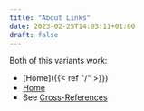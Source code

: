 ```yaml
---
title: "About Links"
date: 2023-02-25T14:03:11+01:00
draft: false
---
```


Both of this variants work:
- [Home]({{< ref "/" >}})
- [Home](/)
- See [Cross-References](https://gohugo.io/content-management/cross-references/)
